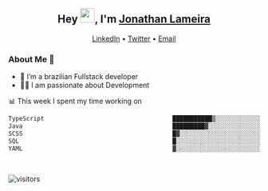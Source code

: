 <h2 align="center">Hey <img src="https://github.com/TheDudeThatCode/TheDudeThatCode/blob/master/Assets/Hi.gif" width="29">, I'm <a href="https://www.linkedin.com/in/jonathanlameira/">Jonathan Lameira</a></h2>
<p align="center">
  <a href="https://www.linkedin.com/in/jonathanlameira/">LinkedIn</a> •
  <a href="https://twitter.com/jlameira">Twitter</a> •
  <a href="mailto:jlameira@gmail.com">Email</a>
</p>

### About Me 🚀
- 🌱  I’m a brazilian Fullstack developer</br>
- 👨‍💻  I am passionate about Development</br>

<!-- ![Jonathan Lameira github stats](https://github-readme-stats.vercel.app/api?username=jlameirameli&show_icons=true&hide_border=true)&nbsp;&nbsp; -->

📊 This week I spent my time working on
<!--START_SECTION:waka-->

```txt
TypeScript                                    ███████████▒░░░░░░░░░░░░░   44.72 %
Java                                          █████████▓░░░░░░░░░░░░░░░   38.17 %
SCSS                                          █▓░░░░░░░░░░░░░░░░░░░░░░░   06.78 %
SQL                                           █░░░░░░░░░░░░░░░░░░░░░░░░   03.63 %
YAML                                          ▓░░░░░░░░░░░░░░░░░░░░░░░░   02.00 %
```

<!--END_SECTION:waka-->

<br />

![visitors](https://visitor-badge.laobi.icu/badge?page_id=jlameira.jlameira)
